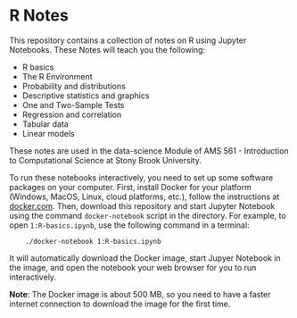 # R Notes

This repository contains a collection of notes on R using Jupyter Notebooks. These Notes will teach you the following:
 - R basics
 - The R Environment
 - Probability and distributions
 - Descriptive statistics and graphics
 - One and Two-Sample Tests
 - Regression and correlation
 - Tabular data
 - Linear models

These notes are used in the data-science Module of AMS 561 - Introduction to Computational Science at Stony Brook University.

To run these notebooks interactively, you need to set up some software packages on your computer. First, install Docker for your platform (Windows, MacOS, Linux, cloud platforms, etc.), follow the instructions at [docker.com](https://docs.docker.com/engine/getstarted/step_one/). Then, download this repository and start Jupyter Notebook using the command `docker-notebook` script in the directory. For example, to open `1:R-basics.ipynb`, use the following command in a terminal:
```
    ./docker-notebook 1:R-basics.ipynb
```
It will automatically download the Docker image, start Jupyer Notebook in the image, and open the notebook your web browser for you to run interactively.

**Note**: The Docker image is about 500 MB, so you need to have a faster internet connection to download the image for the first time.
